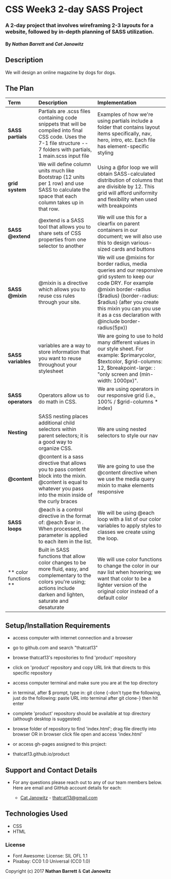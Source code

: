 # CSS Week3 2-day SASS Project

### A 2-day project that involves wireframing 2-3 layouts for a website, followed by in-depth planning of SASS utilization.

#### By _Nathan Barrett_ and _Cat Janowitz_

## Description

We will design an online magazine by dogs for dogs.


## The Plan
| Term | Description | Implementation |
| :-------------     | :------------- | :------------- |
| **SASS partials** | Partials are .scss files containing code snippets that will be compiled into final CSS code. Uses the 7-1 file structure -- 7 folders with partials, 1 main.scss input file | Examples of how we're using partials include a folder that contains layout items specifically, nav, hero, intro, etc. Each file has element-specific styling |
| **grid system** | We will define column units much like Bootstrap (12 units per 1 row) and use SASS to calculate the space that each column takes up in that row. | Using a @for loop we will obtain SASS-calculated distribution of columns that are divisible by 12. This grid will afford uniformity and flexibility when used with breakpoints |
| **SASS @extend** | @extend is a SASS tool that allows you to share sets of CSS properties from one selector to another | We will use this for a clearfix on parent containers in our document; we will also use this to design various-sized cards and buttons |
| **SASS @mixin** | @mixin is a directive which allows you to reuse css rules through your site.| We will use @mixins for border radius, media queries and our responsive grid system to keep our code DRY. For example @mixin border-radius ($radius) {border-radius: $radius} (after you create this mixin you can you use it as a css declaration with @include border-radius(5px))|
|**SASS variables**| variables are a way to store information that you want to reuse throughout your stylesheet | We are going to use to hold many different values in our style sheet. For example: $primarycolor, $textcolor, $grid-columns: 12, $breakpoint-large: : "only screen and (min-width: 1000px)". |
| **SASS operators** | Operators allow us to do math in CSS. | We are using operators in our responsive grid (i.e., 100% / $grid-columns * index) |
| **Nesting** | SASS nesting places additional child selectors within parent selectors; it is a good way to organize CSS. | We are using nested selectors to style our nav |
| **@content** | @content is a sass directive that allows you to pass content block into the mixin. @content is equal to whatever you pass into the mixin inside of the curly braces | We are going to use the @content directive when we use the media query mixin to make elements responsive |
| **SASS loops** | @each is a control directive in the format of: @each $var in <list>. When processed, the parameter is applied to each item in the list. | We will be using @each loop  with a list of our color variables to apply styles to classes we create using the loop. |
| ** color functions ** | Built in SASS functions that allow color changes to be more fluid, easy, and complementary to the colors you're using; actions include darken and lighten, saturate and desaturate | We will use color functions to change the color in our nav list when hovering; we want that color to be a lighter version of the original color instead of a default color |


## Setup/Installation Requirements

* access computer with internet connection and a browser
* go to github.com and search "thatcat13"
* browse thatcat13's repositories to find 'product' repository
* click on 'product' repository and copy URL link that directs to this specific repository
* access computer terminal and make sure you are at the top directory
* in terminal, after $ prompt, type in: git clone {-don't type the following, just do the following: paste URL into terminal after git clone-} then hit enter
* complete 'product' repository should be available at top directory (although desktop is suggested)
* browse folder of repository to find 'index.html'; drag file directly into browser OR in browser click file open and access 'index.html'


* or access gh-pages assigned to this project:
* thatcat13.github.io/product

## Support and Contact Details
* For any questions please reach out to any of our team members below. Here are email and GitHub account details for each:

  * [Cat Janowitz](https://github.com/thatcat13) - thatcat13@gmail.com


## Technologies Used
* CSS
* HTML


### License
* Font Awesome: License: SIL OFL 1.1
* Pixabay: CC0 1.0 Universal (CC0 1.0)


Copyright (c) 2017 **Nathan Barrett** & **Cat Janowitz**
